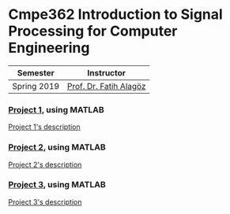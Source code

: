 # Cmpe362 Introduction to Signal Processing for Computer Engineering
| Semester | Instructor |
| --- | --- |
| Spring 2019 | [Prof. Dr. Fatih Alagöz](https://www.cmpe.boun.edu.tr/~alagoz/) |

### [Project 1](/Project%201), using MATLAB
[Project 1's description](Project1_Description.pdf)

### [Project 2](/Project%202), using MATLAB
[Project 2's description](Project2_Description.pdf)

### [Project 3](/Project%203), using MATLAB
[Project 3's description](Project3_Description.pdf)
